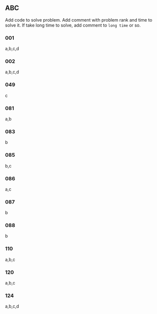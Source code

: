 ## ABC

Add code to solve problem.
Add comment with problem rank and time to solve it.
If take long time to solve, add comment to `long time` or so.

### 001
a,b,c,d

### 002
a,b,c,d

### 049
c

### 081
a,b

### 083
b

### 085
b,c

### 086
a,c

### 087
b

### 088
b

### 110
a,b,c

### 120
a,b,c

### 124
a,b,c,d



